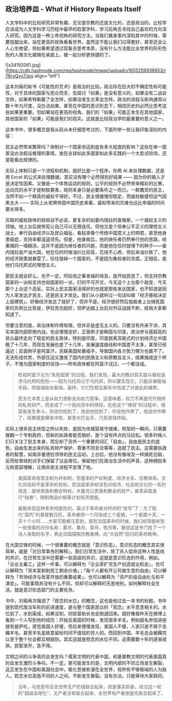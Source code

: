 ## 政治培养皿 - What if History Repeats Itself

人文学科中的比较研究非常有趣，无论是宗教的还是文化的，还是政治的。比较学应该成为人文学科学习历程中最早的启蒙学科，学习后再去寻找自己喜欢的方向深入研究。因为这是一种上帝视角的研究方法，当我们置身事内深陷其中的时候，需要拔腿出来，站在更高的视角看看世界。虽然这不能让我们过得更好，甚至还会让人心生绝望，但如果希望透过现象去思考本质，没有什么方法能比全世界的形形色色的人类文化被摊在桌面上，被一起分析更快捷的了。


![s34192061.jpg](https://cdn.hashnode.com/res/hashnode/image/upload/v1655259938953/r76ryQyy7.jpg align="left")

这本刘瑜的新书《可能性的艺术》是政治的比较。政治存在巨大的不确定性和可能性，对于具体的国家与民众而言，去探讨「如果」是没有意义的，如果没有二战会怎样，如果希特勒赢了会怎样，如果没发生文革会怎样。政治的进程与影响通常以数十年为尺度，没办法如果，甚至在中国的意识形态下，相信历史的必然比思考这些如果更重要。但如果站在更高的视角，我们的「如果」可能正发生在其他国家，其他国家的「如果」可能是我们的现实。这就是比较政治学的最重要的意义之一。

这本书中，很多概念是我从前从未仔细思考过的，下面列举一些让我印象深刻的内容：

民主必然带来繁荣吗？体制对一个国家命运到底有多大程度的影响？这些在单一国家没办法假设推理的事情，放在全球如此多国家如此多实践的一个大型试验场，还是能看出规律的。

实际上体制只是一个流程和机制，就好比是一个程序，你用 AI 来处理数据，还是用 Excel 的公式来处理数据，其实没有哪个必然得到好结果 —— 因为你的输入才是决定性因素。又像是一个体育运动的规则，公平的规则不必然带来精彩的比赛，运动员的水平才是制胜要素，规则本身只是必要条件之一而已。一群蠢货的民主，当然不如一个精英的威权干得好。不过，民主很缓慢但稳定，而威权敏捷但运气因素太大 —— 实际上从老牌帝国中国历史来看，威权带来的灾难也远比幸福的时间要长得多。

苏联的威权政体的结局自不必说，更复杂的如委内瑞拉的查维斯，一个威权主义的领袖，他上台后就修宪让自己可以无限连任。但他又是个信奉公平正义的理想主义战士，奉行自由经济以及民众福祉，看起来像个传统中国意义上的明君，直至他身患癌症，支持率都遥遥领先。但是，他身故后，他的继任者仍然奉行他的思路，结果搞的一塌糊涂。这并不是因为继任者的问题，而是他在任时就埋下的种子——委内瑞拉是产油大国，他在位的时候油价比较高，花钱不心疼，但后来油价跌了，他的经济政策就暴雷了。往往毁掉一个国家的，不是因为集权者的贪腐，正相反，是他们乌托邦式的理想主义。

那民主就会好么，也不一定。阿拉伯之春发端的埃及，是开始民选了，但支持宗教国家的一派和支持世俗国家的一派，打的不可开交，今天这个上台那个政变，今天那个上台这个造反。实际上民主国家活得好的也就是那些发达国家，也不知道是因为人家发达才民主，还是民主才发达。我们从小就听过一句话叫做「经济基础决定上层建筑」，好像经济发达了就好了，但并不是。经济很好然后独裁者上台搞死国家的先例比比皆是，伊拉克也挺好，但萨达姆上台后对外征战就不断，结局大家都知道了。

但要注意的是，政治体制作用有限，但并非是虚无主义的。只要没有外来干涉，其实本国内部即使内战，也会慢慢变好，正面例子是韩国与印度，政治参与感超高的民众最终走向了稳定的民主政体，特别是印度，印度脱离苏联式的计划经济比中国晚了十几年，而现在发展也差了十几年，发展速度曲线和中国差不太多，甚至已经逼近；反面例子是阿富汗，苏联美国轮番插手，导致国内各方势力哪方也赢不了，无法形成优势，外部压迫又激发了国内的民族主义和原教旨主义，结果搞成这个样子。不愧为国家制度的坟场——所有政体都在阿富汗试过，一个都没成。

> 检视阿富汗沦为“失败国家”的过程，我们发现，最大的教训其实是以极权追求乌托邦的危险——因为乌托邦过于乌托邦，所以要实现它，只能诉诸极端手段，而极端助长极端，最终，它们在相互厮杀中完成了对彼此的哺育。


> 民主化本质上是从权力垄断走向权力竞争。这意味着，权力不再是代代相传的私有财产，而变成了一个抛向空中的绣球，在抢这个“绣球”的过程中，很容易发生争斗，你说你抢到了，他说他抢到了，你说他作弊了，他说你作弊了，结果就是爆发冲突，甚至大打出手，乃至游戏终结。

实际上很多民主转型之所以失败，是因为攻城容易守城难，转型的一瞬间，只需要推翻一个专制政府，但新的执政者能否搞好，是个没有终点的马拉松。很多时候人们只关注了民主本身，而忘却了另外一个重要的词汇「自由」，自由是民主的底色，自由生发出来的私有财产保护、尊重不同言论等等，造就了民主。这需要执政者的智慧，如南非曼德拉领导的民主运动，上台后，他没有像埃及一样搞死旧敌，反而给曾经的对手们保留了议会席位，保留他们在政治生活中的声音，这种拥抱多元和宽容理解，让南非民主进程平安落了地。

> 美国革命改君主制为共和制，但基本的产权制度、经济关系、宗教体系、文化风俗却不是革命的目标，而法国革命却涉及对经济、社会和文化的一系列改造：废除贵族和教会特权，大量充公贵族和教会的财产，甚至采取发行“指券”、限制商品价格等计划经济措施。

> 最能体现这种革命彻底性的，莫过于革命者对时间的“改写”了：为了取代“腐朽”的基督教日历，革命者把一个月改成三个星期，一个星期十天，一天十个小时……大家可能都注意到，提到法国革命的时候，我们经常能听到一些很美的月份名称：雾月、果月、芽月、牧月等，据说这是专门找了一个诗人来取的名字，表达法国摆脱宗教束缚、向“大自然”回归的革命精神。

在大国交锋的时候，一个很重要的概念就是「意识形态」，意识形态的概念其实很简单，就是「对日常事务的解释」，我们日常生活中，除了杀人偿命这种人性底线的共识，在日常生活中还需要一些高级的共识，这就是意识形态的作用，例如，「企业主雇工」这样一件事，可以解释为「企业家扩充生产创造就业机会」，也可以解释为「资本家剥削劳工剩余价值」；「每个人都有开公司做生意的自由」可以解释为「市场经济与改革开放的重要成果」，也可以解释为「资产阶级自由化与和平演变」。可能事情并没有什么不同，但却可以解释的天差地别。如何解释社会生活，就是意识形态部门的主要任务。

书中，刘瑜再次强调了「观念的水位」的概念，这也是他过去一本书的标题。书中提到现代政治车轮的前进速度，是与整个国家民众的「观念」水平息息相关的。水位到了，水到渠成，如果没到，则拔苗助长也会倒退回来。就好像我昨天在微博上看到一个人写到他的经历：开始去美国的时候，发现很多羊毛，例如报名参加讲座就有披萨吃，感觉美国人好傻，但后来慢慢发现，美国人不傻，人家只是不屑于去薅羊毛，甚至羊毛是故意留给时间不值钱的穷人的。而回到中国，羊毛总会被薅完以至于整个社会都互相提防。其实这就是观念的水位不同，这需要数十年的逐渐成熟，民智渐开，急不得。

文明之间的斗争真的会发生吗？儒家文明的代表中国，和基督教文明的代表美国真的会发生激烈斗争吗，不一定。更可能发生的是，文明内部的不同立场发生撕裂，这正发生在中国和美国社会中。极化思维弥漫在全世界，视所有不够极端的人为敌人。观念水位高低不同的人之间，不断发生撕裂，没有办法，只能等待大家趋同。

> 当年，马克思号召全世界无产阶级联合起来，但是事实却是，经过这一轮的“超级全球化”，无产者没有联合起来，全世界有产者倒是先联合起来了。


